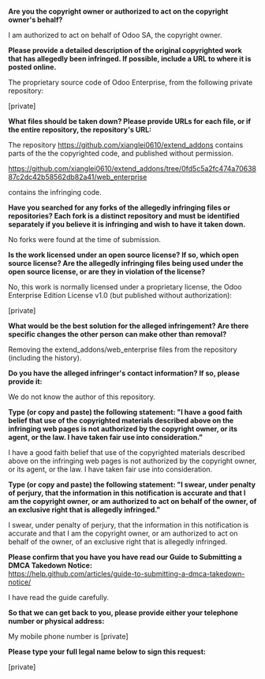 **Are you the copyright owner or authorized to act on the copyright
owner's behalf?**  

I am authorized to act on behalf of Odoo SA, the copyright owner.

**Please provide a detailed description of the original copyrighted work
that has allegedly been infringed. If possible, include a URL to where
it is posted online.**  

The proprietary source code of Odoo Enterprise, from the following
private repository:

[private]  

**What files should be taken down? Please provide URLs for each file, or
if the entire repository, the repository's URL:**  

The repository https://github.com/xianglei0610/extend_addons contains parts of
the the copyrighted code, and published without permission.

https://github.com/xianglei0610/extend_addons/tree/0fd5c5a2fc474a7063887c2dc42b58562db82a41/web_enterprise

contains the infringing code.

**Have you searched for any forks of the allegedly infringing files or
repositories? Each fork is a distinct repository and must be identified
separately if you believe it is infringing and wish to have it taken down.**  

No forks were found at the time of submission.

**Is the work licensed under an open source license? If so, which open
source license? Are the allegedly infringing files being used under the
open source license, or are they in violation of the license?**  

No, this work is normally licensed under a proprietary license, the Odoo
Enterprise Edition License v1.0 (but published without authorization):

[private]  

**What would be the best solution for the alleged infringement? Are
there specific changes the other person can make other than removal?**  

Removing the extend_addons/web_enterprise files from the repository (including
the history).

**Do you have the alleged infringer's contact information? If so, please
provide it:**  

We do not know the author of this repository.

**Type (or copy and paste) the following statement: "I have a good faith
belief that use of the copyrighted materials described above on the
infringing web pages is not authorized by the copyright owner, or its
agent, or the law. I have taken fair use into consideration."**  

I have a good faith belief that use of the copyrighted materials
described above on the infringing web pages is not authorized by the
copyright owner, or its agent, or the law. I have taken fair use into
consideration.

**Type (or copy and paste) the following statement: "I swear, under
penalty of perjury, that the information in this notification is
accurate and that I am the copyright owner, or am authorized to act on
behalf of the owner, of an exclusive right that is allegedly infringed."**  

I swear, under penalty of perjury, that the information in this
notification is accurate and that I am the copyright owner, or am
authorized to act on behalf of the owner, of an exclusive right that is
allegedly infringed.

**Please confirm that you have you have read our Guide to Submitting a
DMCA Takedown Notice:**  
https://help.github.com/articles/guide-to-submitting-a-dmca-takedown-notice/

I have read the guide carefully.

**So that we can get back to you, please provide either your telephone
number or physical address:**  

My mobile phone number is [private]  

**Please type your full legal name below to sign this request:**  

[private]  
